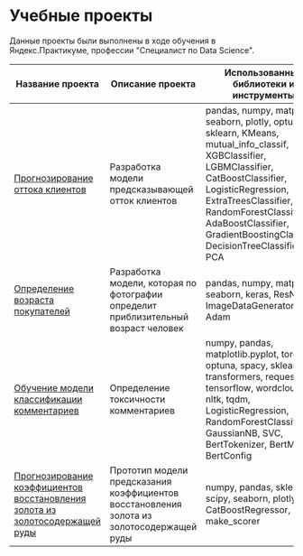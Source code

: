 # Учебные проекты

Данные проекты были выполнены в ходе обучения в Яндекс.Практикуме, профессии "Специалист по Data Science".

Название проекта | Описание проекта | Использованные библиотеки и инструменты | 
--- | --- | --- |
[Прогнозирование оттока клиентов](https://github.com/SvetlanaKola/Study-projects/tree/main/%D0%9F%D1%80%D0%BE%D0%B3%D0%BD%D0%BE%D0%B7%D0%B8%D1%80%D0%BE%D0%B2%D0%B0%D0%BD%D0%B8%D0%B5%20%D0%BE%D1%82%D1%82%D0%BE%D0%BA%D0%B0%20%D0%BA%D0%BB%D0%B8%D0%B5%D0%BD%D1%82%D0%BE%D0%B2) | Разработка модели предсказывающей отток клиентов| pandas, numpy, matplotlib, seaborn, plotly, optuna, sklearn, KMeans, mutual_info_classif, XGBClassifier, LGBMClassifier, CatBoostClassifier, LogisticRegression,  ExtraTreesClassifier, RandomForestClassifier, AdaBoostClassifier, GradientBoostingClassifier, DecisionTreeClassifier, PCA |
[Определение возраста покупателей](https://github.com/SvetlanaKola/Study-projects/tree/main/%D0%9E%D0%BF%D1%80%D0%B5%D0%B4%D0%B5%D0%BB%D0%B5%D0%BD%D0%B8%D0%B5%20%D0%B2%D0%BE%D0%B7%D1%80%D0%B0%D1%81%D1%82%D0%B0%20%D0%BF%D0%BE%D0%BA%D1%83%D0%BF%D0%B0%D1%82%D0%B5%D0%BB%D0%B5%D0%B9) | Разработка модели, которая по фотографии определит приблизительный возраст человек | pandas, numpy, matplotlib, seaborn, keras, ResNet, ImageDataGenerator, Adam|
[Обучение модели классификации комментариев](https://github.com/SvetlanaKola/Study-projects/tree/main/%D0%9E%D0%B1%D1%83%D1%87%D0%B5%D0%BD%D0%B8%D0%B5%20%D0%BC%D0%BE%D0%B4%D0%B5%D0%BB%D0%B8%20%D0%BA%D0%BB%D0%B0%D1%81%D1%81%D0%B8%D1%84%D0%B8%D0%BA%D0%B0%D1%86%D0%B8%D0%B8%20%D0%BA%D0%BE%D0%BC%D0%BC%D0%B5%D0%BD%D1%82%D0%B0%D1%80%D0%B8%D0%B5%D0%B2) | Определение токсичности комментариев | numpy, pandas, matplotlib.pyplot, torch, re, optuna, spacy, sklearn, transformers, requests, tensorflow, wordcloud, nltk, tqdm, LogisticRegression, RandomForestClassifier, GaussianNB, SVC, BertTokenizer, BertModel, BertConfig |
[Прогнозирование коэффициентов восстановления золота из золотосодержащей руды](https://github.com/SvetlanaKola/Study-projects/tree/main/%D0%9F%D1%80%D0%BE%D0%B3%D0%BD%D0%BE%D0%B7%D0%B8%D1%80%D0%BE%D0%B2%D0%B0%D0%BD%D0%B8%D0%B5%20%D0%BA%D0%BE%D1%8D%D1%84%D1%84%D0%B8%D1%86%D0%B8%D0%B5%D0%BD%D1%82%D0%BE%D0%B2%20%D0%B2%D0%BE%D1%81%D1%81%D1%82%D0%B0%D0%BD%D0%BE%D0%B2%D0%BB%D0%B5%D0%BD%D0%B8%D1%8F%20%D0%B7%D0%BE%D0%BB%D0%BE%D1%82%D0%B0%20%D0%B8%D0%B7%20%D0%B7%D0%BE%D0%BB%D0%BE%D1%82%D0%BE%D1%81%D0%BE%D0%B4%D0%B5%D1%80%D0%B6%D0%B0%D1%89%D0%B5%D0%B9%20%D1%80%D1%83%D0%B4%D1%8B) | Прототип модели предсказания коэффициентов восстановления золота из золотосодержащей руды | numpy, pandas, sklearn, scipy, seaborn, plotly, CatBoostRegressor, PCA, make_scorer |
